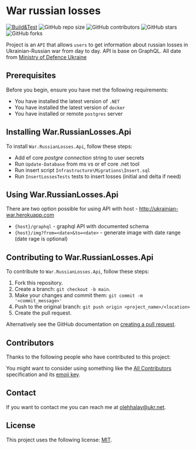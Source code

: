 # War russian losses

[![Build&Test](https://github.com/ohalay/war-russian-losses/actions/workflows/deploy.yml/badge.svg)](https://github.com/ohalay/war-russian-losses/actions/workflows/validate.yml)
![GitHub repo size](https://img.shields.io/github/repo-size/ohalay/war-russian-losses)
![GitHub contributors](https://img.shields.io/github/contributors/ohalay/war-russian-losses)
![GitHub stars](https://img.shields.io/github/stars/ohalay/war-russian-losses?style=social)
![GitHub forks](https://img.shields.io/github/forks/ohalay/war-russian-losses?style=social)

Project is an `API` that allows `users` to get information about russian losses in Ukrainian-Russian war from day to day. API is base on GraphQL. All date from [Ministry of Defence Ukraine](https://www.mil.gov.ua/)

## Prerequisites
Before you begin, ensure you have met the following requirements:

* You have installed the latest version of `.NET`
* You have installed the latest version of `docker`
* You have installed or remote `postgres` server

## Installing War.RussianLosses.Api
To install `War.RussianLosses.Api`, follow these steps:

- Add ef core *postgre connection* string to user secrets
- Run `Update-Database` from ms vs or ef core .net tool
- Run insert script `Infrastructure\Migrations\Insert.sql`
- Run `InsertLossesTests` tests to insert losses (initial and delta if need)

## Using War.RussianLosses.Api
There are two option possible for using API with host - http://ukrainian-war.herokuapp.com

* `{host}/graphql` - graphql API with documented schema
* `{host}/img?from=<date>&to=<date>` - generate image with date range (date rage is optional)

## Contributing to War.RussianLosses.Api
To contribute to `War.RussianLosses.Api`, follow these steps:

1. Fork this repository.
2. Create a branch: `git checkout -b main`.
3. Make your changes and commit them: `git commit -m '<commit_message>'`
4. Push to the original branch: `git push origin <project_name>/<location>`
5. Create the pull request.

Alternatively see the GitHub documentation on [creating a pull request](https://help.github.com/en/github/collaborating-with-issues-and-pull-requests/creating-a-pull-request).

## Contributors

Thanks to the following people who have contributed to this project:

You might want to consider using something like the [All Contributors](https://github.com/all-contributors/all-contributors) specification and its [emoji key](https://allcontributors.org/docs/en/emoji-key).

## Contact

If you want to contact me you can reach me at <olehhalay@ukr.net>.

## License
<!--- If you're not sure which open license to use see https://choosealicense.com/--->

This project uses the following license: [MIT](LICENSE.TXT).